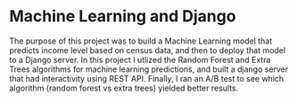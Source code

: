 # Machine Learning and Django
The purpose of this project was to build a Machine Learning model that predicts income level based on census data, and then to deploy that model to a Django server. In this project I utlized the Random Forest and Extra Trees algorithms for machine learning predictions, and built a django server that had interactivity using REST API. Finally, I ran an A/B test to see which algorithm (random forest vs extra trees) yielded better results.

